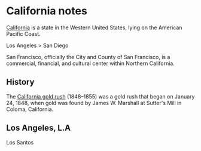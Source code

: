 # California notes

[California](https://en.wikipedia.org/wiki/California) is a state in the Western United States, lying on the American Pacific Coast.

Los Angeles > San Diego

San Francisco, officially the City and County of San Francisco, is a commercial, financial, and cultural center within Northern California.

## History

The [California gold rush](https://en.wikipedia.org/wiki/California_gold_rush) (1848–1855) was a gold rush that began on January 24, 1848, when gold was found by James W. Marshall at Sutter's Mill in Coloma, California.

## Los Angeles, L.A

Los Santos

